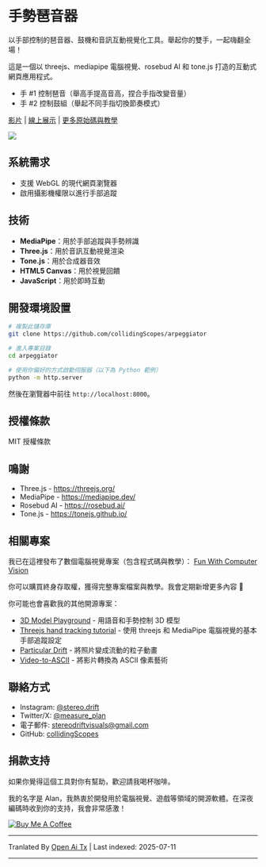 # 手勢琶音器

以手部控制的琶音器、鼓機和音訊互動視覺化工具。舉起你的雙手，一起嗨翻全場！

這是一個以 threejs、mediapipe 電腦視覺、rosebud AI 和 tone.js 打造的互動式網頁應用程式。

- 手 #1 控制琶音（舉高手提高音高，捏合手指改變音量）
- 手 #2 控制鼓組（舉起不同手指切換節奏模式）

[影片](https://youtu.be/JepIs-DTBgk?si=4Y-FrQDF6KNy662C) | [線上展示](https://collidingscopes.github.io/arpeggiator/) | [更多原始碼與教學](https://funwithcomputervision.com/)

<img src="https://raw.githubusercontent.com/collidingScopes/arpeggiator/main/assets/demo.png">

## 系統需求

- 支援 WebGL 的現代網頁瀏覽器
- 啟用攝影機權限以進行手部追蹤

## 技術

- **MediaPipe**：用於手部追蹤與手勢辨識
- **Three.js**：用於音訊互動視覺渲染
- **Tone.js**：用於合成器音效
- **HTML5 Canvas**：用於視覺回饋
- **JavaScript**：用於即時互動
## 開發環境設置

```bash
# 複製此儲存庫
git clone https://github.com/collidingScopes/arpeggiator

# 進入專案目錄
cd arpeggiator

# 使用你偏好的方式啟動伺服器（以下為 Python 範例）
python -m http.server
```

然後在瀏覽器中前往 `http://localhost:8000`。

## 授權條款

MIT 授權條款

## 鳴謝
- Three.js - https://threejs.org/
- MediaPipe - https://mediapipe.dev/
- Rosebud AI - https://rosebud.ai/
- Tone.js - https://tonejs.github.io/

## 相關專案

我已在這裡發布了數個電腦視覺專案（包含程式碼與教學）：
[Fun With Computer Vision](https://www.funwithcomputervision.com/)

你可以購買終身存取權，獲得完整專案檔案與教學。我會定期新增更多內容 🪬

你可能也會喜歡我的其他開源專案：

- [3D Model Playground](https://collidingScopes.github.io/3d-model-playground) - 用語音和手勢控制 3D 模型
- [Threejs hand tracking tutorial](https://collidingScopes.github.io/threejs-handtracking-101) - 使用 threejs 和 MediaPipe 電腦視覺的基本手部追蹤設定
- [Particular Drift](https://collidingScopes.github.io/particular-drift) - 將照片變成流動的粒子動畫
- [Video-to-ASCII](https://collidingScopes.github.io/ascii) - 將影片轉換為 ASCII 像素藝術
## 聯絡方式

- Instagram: [@stereo.drift](https://www.instagram.com/stereo.drift/)
- Twitter/X: [@measure_plan](https://x.com/measure_plan)
- 電子郵件: [stereodriftvisuals@gmail.com](https://raw.githubusercontent.com/collidingScopes/arpeggiator/main/mailto:stereodriftvisuals@gmail.com)
- GitHub: [collidingScopes](https://github.com/collidingScopes)

## 捐款支持

如果你覺得這個工具對你有幫助，歡迎請我喝杯咖啡。

我的名字是 Alan，我熱衷於開發用於電腦視覺、遊戲等領域的開源軟體。在深夜編碼時收到你的支持，我會非常感激！

[![Buy Me A Coffee](https://www.buymeacoffee.com/assets/img/custom_images/yellow_img.png)](https://www.buymeacoffee.com/stereoDrift)

---

Tranlated By [Open Ai Tx](https://github.com/OpenAiTx/OpenAiTx) | Last indexed: 2025-07-11

---